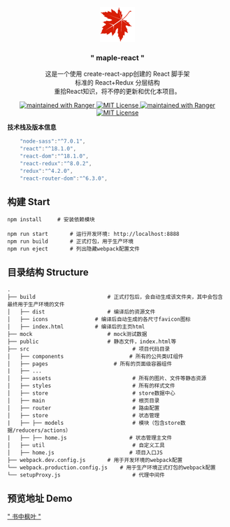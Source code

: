 <p align="center">
  <img  src="./public/logo.png" height="80" />
</p>
<h3 align="center"> " maple-react "</h3>
<p align="center">
这是一个使用 create-react-app创建的 React 脚手架<br/>
标准的 React+Redux 分层结构<br/>
重拾React知识，将不停的更新和优化本项目。
</p>
<p align="center">
  <a href="https://gitee.com/Z568_568/maple.git">
    <img src="https://gitee.com/Z568_568/all-blog-sys/badge/star.svg?theme=dark" alt="maintained with Ranger" />  
  </a>
  <a href="https://gitee.com/Z568_568/maple.git">
    <img src="https://gitee.com/Z568_568/all-blog-sys/badge/fork.svg?theme=dark" alt="MIT License"/>
  </a> 
<a href="https://gitee.com/Z568_568/maple.git">
    <img src="https://img.shields.io/badge/Star-99+-red" alt="maintained with Ranger" />  
  </a>
  <a href="https://gitee.com/Z568_568/maple.git">
    <img src="https://img.shields.io/badge/Fork-99+-green" alt="MIT License"/>
  </a>
</p>


**技术栈及版本信息**

```javascript
    "node-sass":"^7.0.1",
    "react":"^18.1.0",
    "react-dom":"^18.1.0",
    "react-redux":"^8.0.2",
    "redux":"^4.2.0",
    "react-router-dom":"^6.3.0",
```

## 构建 Start

``` 
npm install		# 安装依赖模块

npm run start		# 运行开发环境: http://localhost:8888
npm run build		# 正式打包，用于生产环境
npm run eject		# 列出隐藏webpack配置文件

```

## 目录结构 Structure

```
.
├── build				        # 正式打包后，会自动生成该文件夹，其中会包含最终用于生产环境的文件
│   ├── dist				    # 编译后的资源文件
│   ├── icons				# 编译后自动生成的各尺寸favicon图标
│   ├── index.html			# 编译后的主页html
├── mock				        # mock测试数据
├── public				        # 静态文件，index.html等
├── src                                 # 项目代码目录
│   ├── components                     # 所有的公共类UI组件
│   ├── pages                     # 所有的页面级容器组件
|	├── ...
│   ├── assets                          # 所有的图片、文件等静态资源
│   ├── styles                          # 所有的样式文件
│   ├── store                           # store数据中心
│   ├── main                            # 根页目录
│   ├── router                          # 路由配置
│   ├── store                           # 状态管理
|   ├── ├── models                      # 模块（包含store数据/reducers/actions）
|   ├── ├── home.js                    # 状态管理主文件
│   ├── util                            # 自定义工具
│   ├── home.js                        # 项目入口JS
├── webpack.dev.config.js		# 用于开发环境的webpack配置
└── webpack.production.config.js	# 用于生产环境正式打包的webpack配置
└── setupProxy.js                       # 代理中间件
```

## 预览地址 Demo

<a href="http://www.zhouyi.run" target="_blank">" 书中枫叶 "</a>